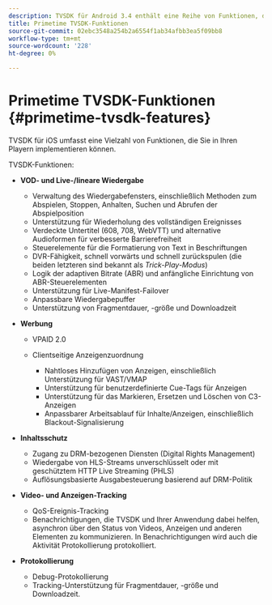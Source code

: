 ```yaml
---
description: TVSDK für Android 3.4 enthält eine Reihe von Funktionen, die Sie in Ihre Player implementieren können.
title: Primetime TVSDK-Funktionen
source-git-commit: 02ebc3548a254b2a6554f1ab34afbb3ea5f09bb8
workflow-type: tm+mt
source-wordcount: '228'
ht-degree: 0%

---
```


# Primetime TVSDK-Funktionen {#primetime-tvsdk-features}

TVSDK für iOS umfasst eine Vielzahl von Funktionen, die Sie in Ihren Playern implementieren können.

TVSDK-Funktionen:

* **VOD- und Live-/lineare Wiedergabe**

   * Verwaltung des Wiedergabefensters, einschließlich Methoden zum Abspielen, Stoppen, Anhalten, Suchen und Abrufen der Abspielposition
   * Unterstützung für Wiederholung des vollständigen Ereignisses
   * Verdeckte Untertitel (608, 708, WebVTT) und alternative Audioformen für verbesserte Barrierefreiheit
   * Steuerelemente für die Formatierung von Text in Beschriftungen
   * DVR-Fähigkeit, schnell vorwärts und schnell zurückspulen (die beiden letzteren sind bekannt als *Trick-Play-Modus*)
   * Logik der adaptiven Bitrate (ABR) und anfängliche Einrichtung von ABR-Steuerelementen
   * Unterstützung für Live-Manifest-Failover
   * Anpassbare Wiedergabepuffer
   * Unterstützung von Fragmentdauer, -größe und Downloadzeit

* **Werbung**

   * VPAID 2.0
   * Clientseitige Anzeigenzuordnung

      * Nahtloses Hinzufügen von Anzeigen, einschließlich Unterstützung für VAST/VMAP
      * Unterstützung für benutzerdefinierte Cue-Tags für Anzeigen
      * Unterstützung für das Markieren, Ersetzen und Löschen von C3-Anzeigen
      * Anpassbarer Arbeitsablauf für Inhalte/Anzeigen, einschließlich Blackout-Signalisierung

* **Inhaltsschutz**

   * Zugang zu DRM-bezogenen Diensten (Digital Rights Management)
   * Wiedergabe von HLS-Streams unverschlüsselt oder mit geschütztem HTTP Live Streaming (PHLS)
   * Auflösungsbasierte Ausgabesteuerung basierend auf DRM-Politik

* **Video- und Anzeigen-Tracking**

   * QoS-Ereignis-Tracking
   * Benachrichtigungen, die TVSDK und Ihrer Anwendung dabei helfen, asynchron über den Status von Videos, Anzeigen und anderen Elementen zu kommunizieren. In Benachrichtigungen wird auch die Aktivität Protokollierung protokolliert.

* **Protokollierung**

   * Debug-Protokollierung
   * Tracking-Unterstützung für Fragmentdauer, -größe und Downloadzeit.

